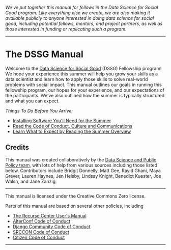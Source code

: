 _We've put together this manual for fellows in the Data Science for Social Good program. Like everything else we create, we are also making it available publicly to anyone interested in doing data science for social good, including potential fellows, mentors, and project partners, as well as those interested in funding or replicating such a program._
________________
# The DSSG Manual
Welcome to the [Data Science for Social Good](https://www.dssgfellowship.org/) (DSSG) Fellowship program! We hope your experience this summer will help you grow your skills as a data scientist and learn how to apply those skills to solve real-world problems with social impact. This manual outlines our goals in running this fellowship program, our hopes for your experience, and our expectations of the participants. We’ve also outlined how the summer is typically structured and what you can expect.

*Things To Do Before You Arrive:*

- [Installing Software You'll Need for the Summer](../curriculum/setup/software-setup/) 
- [Read the Code of Conduct, Culture and Communications](conduct-culture-and-communications/)
- [Learn What to Expect by Reading the Summer Overview](summer-overview/)

## Credits
This manual was created collaboratively by the [Data Science and Public Policy team](http://www.datasciencepublicpolicy.org/), with lots of help from various sources including those listed below. Contributors include Bridgit Donnelly, Matt Gee, Rayid Ghani, Maya Grever, Lauren Haynes, Jen Helsby, Lindsay Knight, Benedict Kuester, Joe Walsh, and Jane Zanzig.

________________________
This manual is licensed under the Creative Commons Zero license.

Parts of this manual are based on several other policies, including

- [The Recurse Center User's Manual](https://www.recurse.com/manual)
- [AlterConf Code of Conduct](http://www.alterconf.com/code-of-conduct)
- [Django Community Code of Conduct](https://www.djangoproject.com/conduct/)
- [SRCCON Code of Conduct](http://srccon.org/conduct/)
- [Citizen Code of Conduct](http://citizencodeofconduct.org/)

________________________

